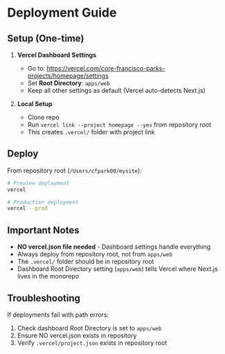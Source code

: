 # Deployment Guide

## Setup (One-time)

1. **Vercel Dashboard Settings**
   - Go to: https://vercel.com/core-francisco-parks-projects/homepage/settings
   - Set **Root Directory**: `apps/web`
   - Keep all other settings as default (Vercel auto-detects Next.js)

2. **Local Setup**
   - Clone repo
   - Run `vercel link --project homepage --yes` from repository root
   - This creates `.vercel/` folder with project link

## Deploy

From repository root (`/Users/cfpark00/mysite`):

```bash
# Preview deployment
vercel

# Production deployment  
vercel --prod
```

## Important Notes

- **NO vercel.json file needed** - Dashboard settings handle everything
- Always deploy from repository root, not from `apps/web`
- The `.vercel/` folder should be in repository root
- Dashboard Root Directory setting (`apps/web`) tells Vercel where Next.js lives in the monorepo

## Troubleshooting

If deployments fail with path errors:
1. Check dashboard Root Directory is set to `apps/web`
2. Ensure NO vercel.json exists in repository
3. Verify `.vercel/project.json` exists in repository root